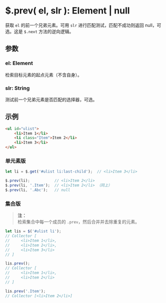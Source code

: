 # $.prev( el, slr ): Element | null

获取 `el` 的前一个兄弟元素。可用 `slr` 进行匹配测试，匹配不成功则返回 null，可选。这是 `$.next` 方法的逆向逻辑。


## 参数

### el: Element

检索目标元素的起点元素（不含自身）。


### slr: String

测试前一个兄弟元素是否匹配的选择器，可选。


## 示例

```html
<ul id="ulist">
    <li>Item 1</li>
    <li class="Item">Item 2</li>
    <li>Item 3</li>
</ul>
```


### 单元素版

```js
let li = $.get('#ulist li:last-child');  // <li>Item 3</li>

$.prev(li);           // <li>Item 2</li>
$.prev(li, '.Item');  // <li>Item 2</li> （同上）
$.prev(li, '.Abc');   // null
```


### 集合版

> **注：**<br>
> 检索集合中每一个成员的 `.prev`，然后合并并去除重复的元素。

```js
let lis = $('#ulist li');
// Collector [
//     <li>Item 1</li>,
//     <li>Item 2</li>,
//     <li>Item 3</li>
// ]

lis.prev();
// Collector [
//     <li>Item 1</li>,
//     <li>Item 2</li>
// ]

lis.prev('.Item');
// Collector [<li>Item 2</li>]
```
